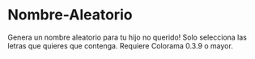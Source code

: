 # Nombre-Aleatorio
Genera un nombre aleatorio para tu hijo no querido!
Solo selecciona las letras que quieres que contenga.
Requiere Colorama 0.3.9 o mayor.
